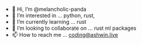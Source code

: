 - 👋 Hi, I’m @melancholic-panda
- 👀 I’m interested in ... python, rust, 
- 🌱 I’m currently learning ... rust
- 💞️ I’m looking to collaborate on ... rust ml packages
- 📫 How to reach me ... coding@ashwin.live

<!---
melancholic-panda/melancholic-panda is a ✨ special ✨ repository because its `README.md` (this file) appears on your GitHub profile.
You can click the Preview link to take a look at your changes.
--->
